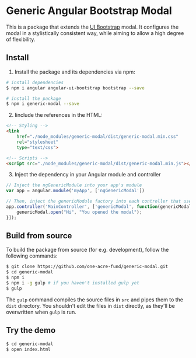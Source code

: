 
# Generic Angular Bootstrap Modal

This is a package that extends the [UI Bootstrap](https://angular-ui.github.io/bootstrap/) modal. It configures the modal in a stylistically consistent way, while aiming to allow a high degree of flexibility.</p>

## Install

1. Install the package and its dependencies via npm:

```sh
# install dependencies
$ npm i angular angular-ui-bootstrap bootstrap --save

# install the package
$ npm i generic-modal --save
```

2. Iinclude the references in the HTML:

```html
<!-- Styling -->
<link
    href="./node_modules/generic-modal/dist/generic-modal.min.css"
    rel="stylesheet"
    type="text/css">

<!-- Scripts -->
<script src="./node_modules/generic-modal/dist/generic-modal.min.js"></script>
```

3. Inject the dependency in your Angular module and controller

```js
// Inject the ngGenericModule into your app's module
var app = angular.module('myApp', ['ngGenericModal'])

// Then, inject the genericModule factory into each controller that uses the modal
app.controller('MainController', ['genericModal', function(genericModal) {
    genericModal.open("Hi", "You opened the modal");
}]);
```

## Build from source

To build the package from source (for e.g. development), follow the following commands:

```sh
$ git clone https://github.com/one-acre-fund/generic-modal.git
$ cd generic-modal
$ npm i
$ npm i -g gulp # if you haven't installed gulp yet
$ gulp
```

The `gulp` command compiles the source files in `src` and pipes them to the `dist` directory. You shouldn't edit the files in `dist` directly, as they'll be overwritten when `gulp` is run.

## Try the demo

```sh
$ cd generic-modal
$ open index.html
```